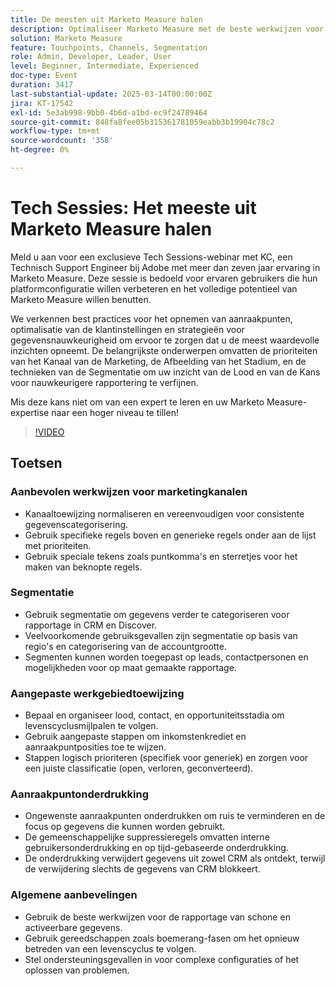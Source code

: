 ```yaml
---
title: De meesten uit Marketo Measure halen
description: Optimaliseer Marketo Measure met de beste werkwijzen voor kanaaltoewijzing, segmentatie, aangepaste werkgebiedtoewijzing en onderdrukking van aanraakpunten. Gebruik specifieke regels, categoriseer gegevens en geef logischerwijze prioriteit aan fasen. Ongewenste aanraakpunten onderdrukken voor betere gegevens. Gebruik gereedschappen zoals boemerang-fasen en verstuur ondersteuningsgevallen voor complexe configuraties. Open de opname van de sessie op de pagina Adobe Experience.
solution: Marketo Measure
feature: Touchpoints, Channels, Segmentation
role: Admin, Developer, Leader, User
level: Beginner, Intermediate, Experienced
doc-type: Event
duration: 3417
last-substantial-update: 2025-03-14T00:00:00Z
jira: KT-17542
exl-id: 5e3ab998-9bb0-4b6d-a1bd-ec9f24789464
source-git-commit: 848fa8fee05b315361781059eabb3b19904c78c2
workflow-type: tm+mt
source-wordcount: '358'
ht-degree: 0%

---
```


# Tech Sessies: Het meeste uit Marketo Measure halen

Meld u aan voor een exclusieve Tech Sessions-webinar met KC, een Technisch Support Engineer bij Adobe met meer dan zeven jaar ervaring in Marketo Measure. Deze sessie is bedoeld voor ervaren gebruikers die hun platformconfiguratie willen verbeteren en het volledige potentieel van Marketo Measure willen benutten.

We verkennen best practices voor het opnemen van aanraakpunten, optimalisatie van de klantinstellingen en strategieën voor gegevensnauwkeurigheid om ervoor te zorgen dat u de meest waardevolle inzichten opneemt. De belangrijkste onderwerpen omvatten de prioriteiten van het Kanaal van de Marketing, de Afbeelding van het Stadium, en de technieken van de Segmentatie om uw inzicht van de Lood en van de Kans voor nauwkeurigere rapportering te verfijnen.

Mis deze kans niet om van een expert te leren en uw Marketo Measure-expertise naar een hoger niveau te tillen!

>[!VIDEO](https://video.tv.adobe.com/v/3451661/?learn=on&enablevpops)

## Toetsen

### Aanbevolen werkwijzen voor marketingkanalen

* Kanaaltoewijzing normaliseren en vereenvoudigen voor consistente gegevenscategorisering.
* Gebruik specifieke regels boven en generieke regels onder aan de lijst met prioriteiten.
* Gebruik speciale tekens zoals puntkomma&#39;s en sterretjes voor het maken van beknopte regels.

### Segmentatie

* Gebruik segmentatie om gegevens verder te categoriseren voor rapportage in CRM en Discover.
* Veelvoorkomende gebruiksgevallen zijn segmentatie op basis van regio&#39;s en categorisering van de accountgrootte.
* Segmenten kunnen worden toegepast op leads, contactpersonen en mogelijkheden voor op maat gemaakte rapportage.

### Aangepaste werkgebiedtoewijzing

* Bepaal en organiseer lood, contact, en opportuniteitsstadia om levenscyclusmijlpalen te volgen.
* Gebruik aangepaste stappen om inkomstenkrediet en aanraakpuntposities toe te wijzen.
* Stappen logisch prioriteren (specifiek voor generiek) en zorgen voor een juiste classificatie (open, verloren, geconverteerd).

### Aanraakpuntonderdrukking

* Ongewenste aanraakpunten onderdrukken om ruis te verminderen en de focus op gegevens die kunnen worden gebruikt.
* De gemeenschappelijke suppressieregels omvatten interne gebruikersonderdrukking en op tijd-gebaseerde onderdrukking.
* De onderdrukking verwijdert gegevens uit zowel CRM als ontdekt, terwijl de verwijdering slechts de gegevens van CRM blokkeert.

### Algemene aanbevelingen

* Gebruik de beste werkwijzen voor de rapportage van schone en activeerbare gegevens.
* Gebruik gereedschappen zoals boemerang-fasen om het opnieuw betreden van een levenscyclus te volgen.
* Stel ondersteuningsgevallen in voor complexe configuraties of het oplossen van problemen.
